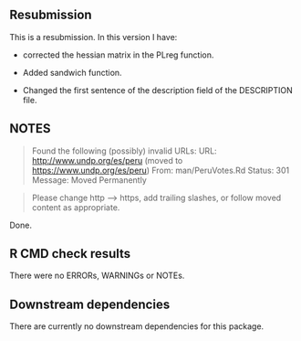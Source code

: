 ## Resubmission
This is a resubmission. In this version I have:

* corrected the hessian matrix in the PLreg function.

* Added sandwich function.

* Changed the first sentence of the description field of the DESCRIPTION file.

## NOTES

>  Found the following (possibly) invalid URLs:
     URL: http://www.undp.org/es/peru (moved to
https://www.undp.org/es/peru)
       From: man/PeruVotes.Rd
       Status: 301
       Message: Moved Permanently

> Please change http --> https, add trailing slashes, or follow moved
content as appropriate.

Done.

## R CMD check results
There were no ERRORs, WARNINGs or NOTEs. 


## Downstream dependencies
There are currently no downstream dependencies for this package.


